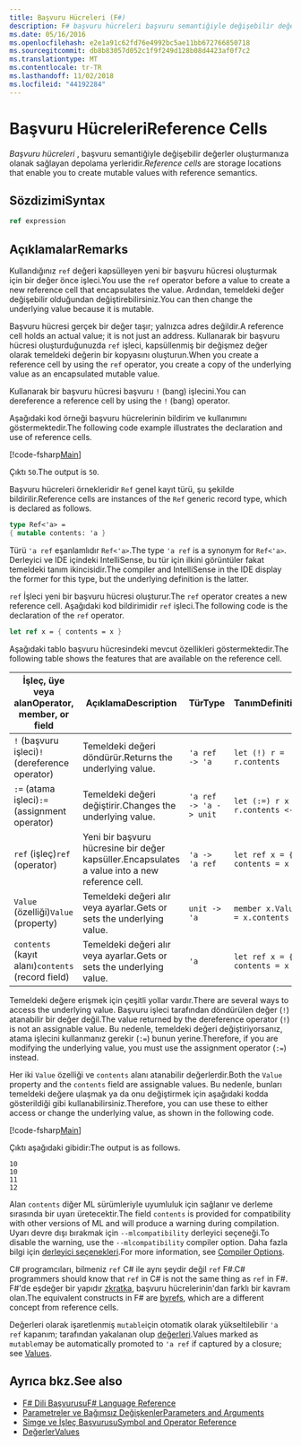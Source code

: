 ```yaml
---
title: Başvuru Hücreleri (F#)
description: F# başvuru hücreleri başvuru semantiğiyle değişebilir değerler oluşturmanıza olanak tanıyan depolama konumları nasıl olduğunu öğrenin.
ms.date: 05/16/2016
ms.openlocfilehash: e2e1a91c62fd76e4992bc5ae11bb672766850718
ms.sourcegitcommit: db8b83057d052c1f9f249d128b08d4423af0f7c2
ms.translationtype: MT
ms.contentlocale: tr-TR
ms.lasthandoff: 11/02/2018
ms.locfileid: "44192284"
---
```

# <a name="reference-cells"></a><span data-ttu-id="1a84e-103">Başvuru Hücreleri</span><span class="sxs-lookup"><span data-stu-id="1a84e-103">Reference Cells</span></span>

<span data-ttu-id="1a84e-104">*Başvuru hücreleri* , başvuru semantiğiyle değişebilir değerler oluşturmanıza olanak sağlayan depolama yerleridir.</span><span class="sxs-lookup"><span data-stu-id="1a84e-104">*Reference cells* are storage locations that enable you to create mutable values with reference semantics.</span></span>

## <a name="syntax"></a><span data-ttu-id="1a84e-105">Sözdizimi</span><span class="sxs-lookup"><span data-stu-id="1a84e-105">Syntax</span></span>

```fsharp
ref expression
```

## <a name="remarks"></a><span data-ttu-id="1a84e-106">Açıklamalar</span><span class="sxs-lookup"><span data-stu-id="1a84e-106">Remarks</span></span>

<span data-ttu-id="1a84e-107">Kullandığınız `ref` değeri kapsülleyen yeni bir başvuru hücresi oluşturmak için bir değer önce işleci.</span><span class="sxs-lookup"><span data-stu-id="1a84e-107">You use the `ref` operator before a value to create a new reference cell that encapsulates the value.</span></span> <span data-ttu-id="1a84e-108">Ardından, temeldeki değer değişebilir olduğundan değiştirebilirsiniz.</span><span class="sxs-lookup"><span data-stu-id="1a84e-108">You can then change the underlying value because it is mutable.</span></span>

<span data-ttu-id="1a84e-109">Başvuru hücresi gerçek bir değer taşır; yalnızca adres değildir.</span><span class="sxs-lookup"><span data-stu-id="1a84e-109">A reference cell holds an actual value; it is not just an address.</span></span> <span data-ttu-id="1a84e-110">Kullanarak bir başvuru hücresi oluşturduğunuzda `ref` işleci, kapsüllenmiş bir değişmez değer olarak temeldeki değerin bir kopyasını oluşturun.</span><span class="sxs-lookup"><span data-stu-id="1a84e-110">When you create a reference cell by using the `ref` operator, you create a copy of the underlying value as an encapsulated mutable value.</span></span>

<span data-ttu-id="1a84e-111">Kullanarak bir başvuru hücresi başvuru `!` (bang) işlecini.</span><span class="sxs-lookup"><span data-stu-id="1a84e-111">You can dereference a reference cell by using the `!` (bang) operator.</span></span>

<span data-ttu-id="1a84e-112">Aşağıdaki kod örneği başvuru hücrelerinin bildirim ve kullanımını göstermektedir.</span><span class="sxs-lookup"><span data-stu-id="1a84e-112">The following code example illustrates the declaration and use of reference cells.</span></span>

[!code-fsharp[Main](../../../samples/snippets/fsharp/lang-ref-1/snippet2201.fs)]

<span data-ttu-id="1a84e-113">Çıktı `50`.</span><span class="sxs-lookup"><span data-stu-id="1a84e-113">The output is `50`.</span></span>

<span data-ttu-id="1a84e-114">Başvuru hücreleri örnekleridir `Ref` genel kayıt türü, şu şekilde bildirilir.</span><span class="sxs-lookup"><span data-stu-id="1a84e-114">Reference cells are instances of the `Ref` generic record type, which is declared as follows.</span></span>

```fsharp
type Ref<'a> =
{ mutable contents: 'a }
```

<span data-ttu-id="1a84e-115">Türü `'a ref` eşanlamlıdır `Ref<'a>`.</span><span class="sxs-lookup"><span data-stu-id="1a84e-115">The type `'a ref` is a synonym for `Ref<'a>`.</span></span> <span data-ttu-id="1a84e-116">Derleyici ve IDE içindeki IntelliSense, bu tür için ilkini görüntüler fakat temeldeki tanım ikincisidir.</span><span class="sxs-lookup"><span data-stu-id="1a84e-116">The compiler and IntelliSense in the IDE display the former for this type, but the underlying definition is the latter.</span></span>

<span data-ttu-id="1a84e-117">`ref` İşleci yeni bir başvuru hücresi oluşturur.</span><span class="sxs-lookup"><span data-stu-id="1a84e-117">The `ref` operator creates a new reference cell.</span></span> <span data-ttu-id="1a84e-118">Aşağıdaki kod bildirimidir `ref` işleci.</span><span class="sxs-lookup"><span data-stu-id="1a84e-118">The following code is the declaration of the `ref` operator.</span></span>

```fsharp
let ref x = { contents = x }
```

<span data-ttu-id="1a84e-119">Aşağıdaki tablo başvuru hücresindeki mevcut özellikleri göstermektedir.</span><span class="sxs-lookup"><span data-stu-id="1a84e-119">The following table shows the features that are available on the reference cell.</span></span>

|<span data-ttu-id="1a84e-120">İşleç, üye veya alan</span><span class="sxs-lookup"><span data-stu-id="1a84e-120">Operator, member, or field</span></span>|<span data-ttu-id="1a84e-121">Açıklama</span><span class="sxs-lookup"><span data-stu-id="1a84e-121">Description</span></span>|<span data-ttu-id="1a84e-122">Tür</span><span class="sxs-lookup"><span data-stu-id="1a84e-122">Type</span></span>|<span data-ttu-id="1a84e-123">Tanım</span><span class="sxs-lookup"><span data-stu-id="1a84e-123">Definition</span></span>|
|--------------------------|-----------|----|----------|
|<span data-ttu-id="1a84e-124">`!` (başvuru işleci)</span><span class="sxs-lookup"><span data-stu-id="1a84e-124">`!` (dereference operator)</span></span>|<span data-ttu-id="1a84e-125">Temeldeki değeri döndürür.</span><span class="sxs-lookup"><span data-stu-id="1a84e-125">Returns the underlying value.</span></span>|`'a ref -> 'a`|`let (!) r = r.contents`|
|<span data-ttu-id="1a84e-126">`:=` (atama işleci)</span><span class="sxs-lookup"><span data-stu-id="1a84e-126">`:=` (assignment operator)</span></span>|<span data-ttu-id="1a84e-127">Temeldeki değeri değiştirir.</span><span class="sxs-lookup"><span data-stu-id="1a84e-127">Changes the underlying value.</span></span>|`'a ref -> 'a -> unit`|`let (:=) r x = r.contents <- x`|
|<span data-ttu-id="1a84e-128">`ref` (işleç)</span><span class="sxs-lookup"><span data-stu-id="1a84e-128">`ref` (operator)</span></span>|<span data-ttu-id="1a84e-129">Yeni bir başvuru hücresine bir değer kapsüller.</span><span class="sxs-lookup"><span data-stu-id="1a84e-129">Encapsulates a value into a new reference cell.</span></span>|`'a -> 'a ref`|`let ref x = { contents = x }`|
|<span data-ttu-id="1a84e-130">`Value` (özelliği)</span><span class="sxs-lookup"><span data-stu-id="1a84e-130">`Value` (property)</span></span>|<span data-ttu-id="1a84e-131">Temeldeki değeri alır veya ayarlar.</span><span class="sxs-lookup"><span data-stu-id="1a84e-131">Gets or sets the underlying value.</span></span>|`unit -> 'a`|`member x.Value = x.contents`|
|<span data-ttu-id="1a84e-132">`contents` (kayıt alanı)</span><span class="sxs-lookup"><span data-stu-id="1a84e-132">`contents` (record field)</span></span>|<span data-ttu-id="1a84e-133">Temeldeki değeri alır veya ayarlar.</span><span class="sxs-lookup"><span data-stu-id="1a84e-133">Gets or sets the underlying value.</span></span>|`'a`|`let ref x = { contents = x }`|
<span data-ttu-id="1a84e-134">Temeldeki değere erişmek için çeşitli yollar vardır.</span><span class="sxs-lookup"><span data-stu-id="1a84e-134">There are several ways to access the underlying value.</span></span> <span data-ttu-id="1a84e-135">Başvuru işleci tarafından döndürülen değer (`!`) atanabilir bir değer değil.</span><span class="sxs-lookup"><span data-stu-id="1a84e-135">The value returned by the dereference operator (`!`) is not an assignable value.</span></span> <span data-ttu-id="1a84e-136">Bu nedenle, temeldeki değeri değiştiriyorsanız, atama işlecini kullanmanız gerekir (`:=`) bunun yerine.</span><span class="sxs-lookup"><span data-stu-id="1a84e-136">Therefore, if you are modifying the underlying value, you must use the assignment operator (`:=`) instead.</span></span>

<span data-ttu-id="1a84e-137">Her iki `Value` özelliği ve `contents` alanı atanabilir değerlerdir.</span><span class="sxs-lookup"><span data-stu-id="1a84e-137">Both the `Value` property and the `contents` field are assignable values.</span></span> <span data-ttu-id="1a84e-138">Bu nedenle, bunları temeldeki değere ulaşmak ya da onu değiştirmek için aşağıdaki kodda gösterildiği gibi kullanabilirsiniz.</span><span class="sxs-lookup"><span data-stu-id="1a84e-138">Therefore, you can use these to either access or change the underlying value, as shown in the following code.</span></span>

[!code-fsharp[Main](../../../samples/snippets/fsharp/lang-ref-1/snippet2203.fs)]

<span data-ttu-id="1a84e-139">Çıktı aşağıdaki gibidir:</span><span class="sxs-lookup"><span data-stu-id="1a84e-139">The output is as follows.</span></span>

```
10
10
11
12
```

<span data-ttu-id="1a84e-140">Alan `contents` diğer ML sürümleriyle uyumluluk için sağlanır ve derleme sırasında bir uyarı üretecektir.</span><span class="sxs-lookup"><span data-stu-id="1a84e-140">The field `contents` is provided for compatibility with other versions of ML and will produce a warning during compilation.</span></span> <span data-ttu-id="1a84e-141">Uyarı devre dışı bırakmak için `--mlcompatibility` derleyici seçeneği.</span><span class="sxs-lookup"><span data-stu-id="1a84e-141">To disable the warning, use the `--mlcompatibility` compiler option.</span></span> <span data-ttu-id="1a84e-142">Daha fazla bilgi için [derleyici seçenekleri](compiler-options.md).</span><span class="sxs-lookup"><span data-stu-id="1a84e-142">For more information, see [Compiler Options](compiler-options.md).</span></span>

<span data-ttu-id="1a84e-143">C# programcıları, bilmeniz `ref` C# ile aynı şeydir değil `ref` F#.</span><span class="sxs-lookup"><span data-stu-id="1a84e-143">C# programmers should know that `ref` in C# is not the same thing as `ref` in F#.</span></span> <span data-ttu-id="1a84e-144">F#'de eşdeğer bir yapıdır [zkratka](byrefs.md), başvuru hücrelerinin'dan farklı bir kavram olan.</span><span class="sxs-lookup"><span data-stu-id="1a84e-144">The equivalent constructs in F# are [byrefs](byrefs.md), which are a different concept from reference cells.</span></span>

<span data-ttu-id="1a84e-145">Değerleri olarak işaretlenmiş `mutable`için otomatik olarak yükseltilebilir `'a ref` kapanım; tarafından yakalanan olup [değerleri](values/index.md).</span><span class="sxs-lookup"><span data-stu-id="1a84e-145">Values marked as `mutable`may be automatically promoted to `'a ref` if captured by a closure; see [Values](values/index.md).</span></span>

## <a name="see-also"></a><span data-ttu-id="1a84e-146">Ayrıca bkz.</span><span class="sxs-lookup"><span data-stu-id="1a84e-146">See also</span></span>

- [<span data-ttu-id="1a84e-147">F# Dili Başvurusu</span><span class="sxs-lookup"><span data-stu-id="1a84e-147">F# Language Reference</span></span>](index.md)
- [<span data-ttu-id="1a84e-148">Parametreler ve Bağımsız Değişkenler</span><span class="sxs-lookup"><span data-stu-id="1a84e-148">Parameters and Arguments</span></span>](parameters-and-arguments.md)
- [<span data-ttu-id="1a84e-149">Simge ve İşleç Başvurusu</span><span class="sxs-lookup"><span data-stu-id="1a84e-149">Symbol and Operator Reference</span></span>](symbol-and-operator-reference/index.md)
- [<span data-ttu-id="1a84e-150">Değerler</span><span class="sxs-lookup"><span data-stu-id="1a84e-150">Values</span></span>](values/index.md)
